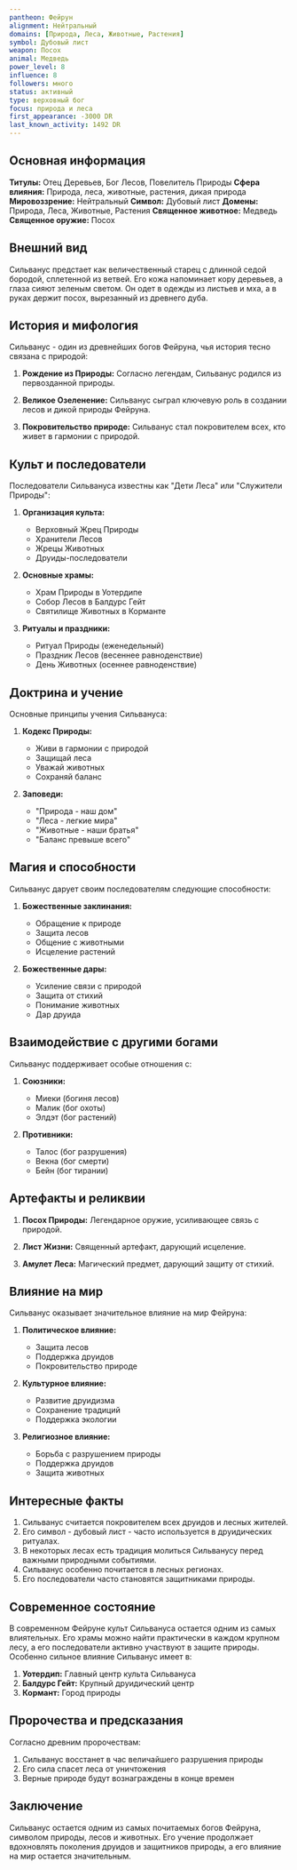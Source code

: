 ```yaml
---
pantheon: Фейрун
alignment: Нейтральный
domains: [Природа, Леса, Животные, Растения]
symbol: Дубовый лист
weapon: Посох
animal: Медведь
power_level: 8
influence: 8
followers: много
status: активный
type: верховный бог
focus: природа и леса
first_appearance: -3000 DR
last_known_activity: 1492 DR
---
```


## Основная информация

**Титулы:** Отец Деревьев, Бог Лесов, Повелитель Природы
**Сфера влияния:** Природа, леса, животные, растения, дикая природа
**Мировоззрение:** Нейтральный
**Символ:** Дубовый лист
**Домены:** Природа, Леса, Животные, Растения
**Священное животное:** Медведь
**Священное оружие:** Посох

## Внешний вид

Сильванус предстает как величественный старец с длинной седой бородой, сплетенной из ветвей. Его кожа напоминает кору деревьев, а глаза сияют зеленым светом. Он одет в одежды из листьев и мха, а в руках держит посох, вырезанный из древнего дуба.

## История и мифология

Сильванус - один из древнейших богов Фейруна, чья история тесно связана с природой:

1. **Рождение из Природы:** Согласно легендам, Сильванус родился из первозданной природы.

2. **Великое Озеленение:** Сильванус сыграл ключевую роль в создании лесов и дикой природы Фейруна.

3. **Покровительство природе:** Сильванус стал покровителем всех, кто живет в гармонии с природой.

## Культ и последователи

Последователи Сильвануса известны как "Дети Леса" или "Служители Природы":

1. **Организация культа:**

   - Верховный Жрец Природы
   - Хранители Лесов
   - Жрецы Животных
   - Друиды-последователи

2. **Основные храмы:**

   - Храм Природы в Уотердипе
   - Собор Лесов в Балдурс Гейт
   - Святилище Животных в Корманте

3. **Ритуалы и праздники:**
   - Ритуал Природы (еженедельный)
   - Праздник Лесов (весеннее равноденствие)
   - День Животных (осеннее равноденствие)

## Доктрина и учение

Основные принципы учения Сильвануса:

1. **Кодекс Природы:**

   - Живи в гармонии с природой
   - Защищай леса
   - Уважай животных
   - Сохраняй баланс

2. **Заповеди:**
   - "Природа - наш дом"
   - "Леса - легкие мира"
   - "Животные - наши братья"
   - "Баланс превыше всего"

## Магия и способности

Сильванус дарует своим последователям следующие способности:

1. **Божественные заклинания:**

   - Обращение к природе
   - Защита лесов
   - Общение с животными
   - Исцеление растений

2. **Божественные дары:**
   - Усиление связи с природой
   - Защита от стихий
   - Понимание животных
   - Дар друида

## Взаимодействие с другими богами

Сильванус поддерживает особые отношения с:

1. **Союзники:**

   - Миеки (богиня лесов)
   - Малик (бог охоты)
   - Элдэт (бог растений)

2. **Противники:**
   - Талос (бог разрушения)
   - Векна (бог смерти)
   - Бейн (бог тирании)

## Артефакты и реликвии

1. **Посох Природы:** Легендарное оружие, усиливающее связь с природой.

2. **Лист Жизни:** Священный артефакт, дарующий исцеление.

3. **Амулет Леса:** Магический предмет, дарующий защиту от стихий.

## Влияние на мир

Сильванус оказывает значительное влияние на мир Фейруна:

1. **Политическое влияние:**

   - Защита лесов
   - Поддержка друидов
   - Покровительство природе

2. **Культурное влияние:**

   - Развитие друидизма
   - Сохранение традиций
   - Поддержка экологии

3. **Религиозное влияние:**
   - Борьба с разрушением природы
   - Поддержка друидов
   - Защита животных

## Интересные факты

1. Сильванус считается покровителем всех друидов и лесных жителей.
2. Его символ - дубовый лист - часто используется в друидических ритуалах.
3. В некоторых лесах есть традиция молиться Сильванусу перед важными природными событиями.
4. Сильванус особенно почитается в лесных регионах.
5. Его последователи часто становятся защитниками природы.

## Современное состояние

В современном Фейруне культ Сильвануса остается одним из самых влиятельных. Его храмы можно найти практически в каждом крупном лесу, а его последователи активно участвуют в защите природы. Особенно сильное влияние Сильванус имеет в:

1. **Уотердип:** Главный центр культа Сильвануса
2. **Балдурс Гейт:** Крупный друидический центр
3. **Кормант:** Город природы

## Пророчества и предсказания

Согласно древним пророчествам:

1. Сильванус восстанет в час величайшего разрушения природы
2. Его сила спасет леса от уничтожения
3. Верные природе будут вознаграждены в конце времен

## Заключение

Сильванус остается одним из самых почитаемых богов Фейруна, символом природы, лесов и животных. Его учение продолжает вдохновлять поколения друидов и защитников природы, а его влияние на мир остается значительным.
